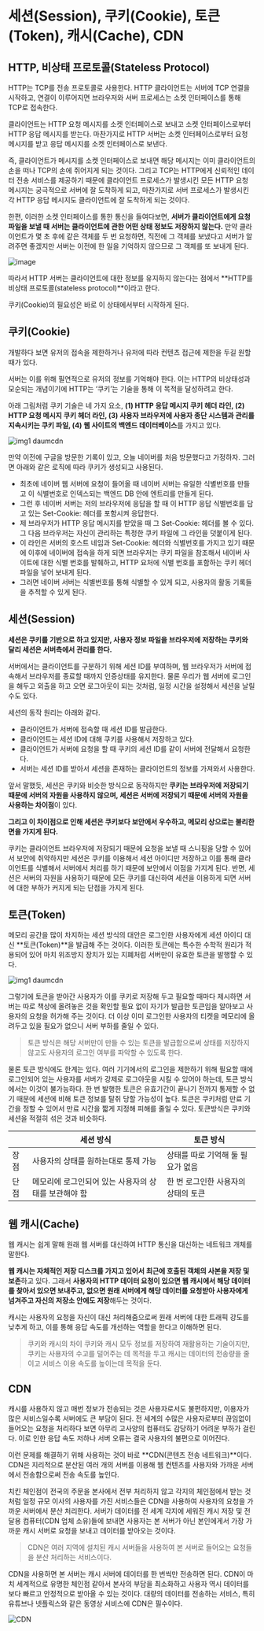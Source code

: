 # 세션(Session), 쿠키(Cookie), 토큰(Token), 캐시(Cache), CDN

## HTTP, 비상태 프로토콜(Stateless Protocol)

HTTP는 TCP를 전송 프로토콜로 사용한다. HTTP 클라이언트는 서버에 TCP 연결을 시작하고, 연결이 이루어지면 브라우저와 서버 프로세스는 소켓 인터페이스를 통해 TCP로 접속한다.

클라이언트는 HTTP 요청 메시지를 소켓 인터페이스로 보내고 소켓 인터페이스로부터 HTTP 응답 메시지를 받는다. 마찬가지로 HTTP 서버는 소켓 인터페이스로부터 요청 메시지를 받고 응답 메시지를 소켓 인터페이스로 보낸다.

즉, 클라이언트가 메시지를 소켓 인터페이스로 보내면 해당 메시지는 이미 클라이언트의 손을 떠나 TCP의 손에 쥐어지게 되는 것이다. 그리고 TCP는 HTTP에게 신뢰적인 데이터 전송 서비스를 제공하기 때문에 클라이언트 프로세스가 발생시킨 모든 HTTP 요청 메시지는 궁극적으로 서버에 잘 도착하게 되고, 마찬가지로 서버 프로세스가 발생시킨 각 HTTP 응답 메시지도 클라이언트에 잘 도착하게 되는 것이다.

한편, 이러한 소켓 인터페이스를 통한 통신을 들여다보면, **********서버가 클라이언트에게 요청 파일을 보낼 때 서버는 클라이언트에 관한 어떤 상태 정보도 저장하지 않는다.********** 만약 클라이언트가 몇 초 후에 같은 객체를 두 번 요청하면, 직전에 그 객체를 보냈다고 서버가 알려주면 좋겠지만 서버는 이전에 한 일을 기억하지 않으므로 그 객체를 또 보내게 된다.

![image](https://github.com/byeongJoo05/Memo/assets/84984586/105f9544-5112-470d-8bb4-d4557762d716)

따라서 HTTP 서버는 클라이언트에 대한 정보를 유지하지 않는다는 점에서 **HTTP를 비상태 프로토콜(stateless protocol)**이라고 한다.

쿠키(Cookie)의 필요성은 바로 이 상태에서부터 시작하게 된다.

## 쿠키(Cookie)

개발하다 보면 유저의 접속을 제한하거나 유저에 따라 컨텐츠 접근에 제한을 두길 원할 때가 있다.

서버는 이를 위해 필연적으로 유저의 정보를 기억해야 한다. 이는 HTTP의 비상태성과 모순되는 개념이기에 HTTP는 ‘쿠키’는 기술을 통해 이 목적을 달성하려고 한다.

아래 그림처럼 쿠키 기술은 네 가지 요소, **(1) HTTP 응답 메시지 쿠키 헤더 라인, (2) HTTP 요청 메시지 쿠키 헤더 라인, (3) 사용자 브라우저에 사용자 종단 시스템과 관리를 지속시키는 쿠키 파일, (4) 웹 사이트의 백엔드 데이터베이스**를 가지고 있다.

![img1 daumcdn](https://github.com/byeongJoo05/Memo/assets/84984586/f3b15d7e-59cc-47fa-a92e-dab74018a056)

만약 이전에 구글을 방문한 기록이 있고, 오늘 네이버를 처음 방문했다고 가정하자. 그러면 아래와 같은 로직에 따라 쿠키가 생성되고 사용된다.

- 최초에 네이버 웹 서버에 요청이 들어올 때 네이버 서버는 유일한 식별번호를 만들고 이 식별번호로 인덱스되는 백엔드 DB 안에 엔트리를 만들게 된다.
- 그런 후 네이버 서버는 저의 브라우저에 응답을 할 때 이 HTTP 응답 식별번호를 담고 있는 Set-Cookie: 헤더를 포함시켜 응답한다.
- 제 브라우저가 HTTP 응답 메시지를 받았을 때 그 Set-Cookie: 헤더를 볼 수 있다. 그 다음 브라우저는 자신이 관리하는 특정한 쿠키 파일에 그 라인을 덧붙이게 된다.
- 이 라인은 서버의 호스트 네임과 Set-Cookie: 헤더와 식별번호를 가지고 있기 때문에 이후에 네이버에 접속을 하게 되면 브라우저는 쿠키 파일을 참조해서 네이버 사이트에 대한 식별 번호를 발췌하고, HTTP 요처에 식별 번호를 포함하는 쿠키 헤더 파일을 넣어 보내게 된다.
- 그러면 네이버 서버는 식별번호를 통해 식별할 수 있게 되고, 사용자의 활동 기록들을 추적할 수 있게 된다.

## 세션(Session)

**세션은 쿠키를 기반으로 하고 있지만, 사용자 정보 파일을 브라우저에 저장하는 쿠키와 달리 세션은 서버측에서 관리를 한다.**

서버에서는 클라이언트를 구분하기 위해 세션 ID를 부여하며, 웹 브라우저가 서버에 접속해서 브라우저를 종료할 때까지 인증상태를 유지한다. 물론 우리가 웹 서버에 로그인을 해두고 외출을 하고 오면 로그아웃이 되는 것처럼, 일정 시간을 설정해서 세션을 날릴 수도 있다.

세션의 동작 원리는 아래와 같다.

- 클라이언트가 서버에 접속할 때 세션 ID를 발급한다.
- 클라이언트는 세션 ID에 대해 쿠키를 사용해서 저장하고 있다.
- 클라이언트가 서버에 요청을 할 때 쿠키의 세션 ID를 같이 서버에 전달해서 요청한다.
- 서버는 세션 ID를 받아서 세션을 존재하는 클라이언트의 정보를 가져와서 사용한다.

앞서 말했듯, 세션은 쿠키와 비슷한 방식으로 동작하지만 **쿠키는 브라우저에 저장되기 때문에 서버의 자원을 사용하지 않으며, 세션은 서버에 저장되기 때문에 서버의 자원을 사용하는 차이점**이 있다.

**그리고 이 차이점으로 인해 세션은 쿠키보다 보안에서 우수하고, 메모리 상으로는 불리한 면을 가지게 된다.**

쿠키는 클라이언트 브라우저에 저장되기 때문에 요청을 보낼 때 스니핑을 당할 수 있어서 보안에 취약하지만 세션은 쿠키를 이용해서 세션 아이디만 저장하고 이를 통해 클라이언트를 식별해서 서버에서 처리를 하기 때문에 보안에서 이점을 가지게 된다. 반면, 세션은 서버의 자원을 사용하기 때문에 모든 쿠키를 대신하여 세션을 이용하게 되면 서버에 대한 부하가 커지게 되는 단점을 가지게 된다.

## 토큰(Token)

메모리 공간을 많이 차지하는 세션 방식의 대안은 로그인한 사용자에게 세션 아이디 대신 **토큰(Token)**을 발급해 주는 것이다. 이러한 토큰에는 특수한 수학적 원리가 적용되어 있어 마치 위조방지 장치가 있는 지폐처럼 서버만이 유효한 토큰을 발행할 수 있다.

![img1 daumcdn](https://github.com/byeongJoo05/Memo/assets/84984586/a682a4f2-75d9-4f63-aa57-a240aba7b7ab)

그렇기에 토큰을 받아간 사용자가 이를 쿠키로 저장해 두고 필요할 때마다 제시하면 서버는 따로 책상에 올려놓은 것을 확인할 필요 없이 자기가 발급한 토큰임을 알아보고 사용자의 요청을 허가해 주는 것이다. 더 이상 이미 로그인한 사용자의 티켓을 메모리에 올려두고 있을 필요가 없으니 서버 부하를 줄일 수 있다.

> 토큰 방식은 해당 서버만이 만들 수 있는 토큰을 발급함으로써 상태를 저장하지 않고도 사용자의 로그인 여부를 파악할 수 있도록 한다.
> 

물론 토큰 방식에도 한계는 있다. 여러 기기에서의 로그인을 제한하기 위해 필요할 때에 로그인되어 있는 사용자를 서버가 강제로 로그아웃을 시킬 수 있어야 하는데, 토큰 방식에서는 이것이 불가능하다. 한 번 발행한 토큰은 유효기간이 끝나기 전까지 통제할 수 없기 때문에 세션에 비해 토큰 정보를 탈취 당할 가능성이 높다. 토큰은 쿠키처럼 만료 기간을 정할 수 있어서 만료 시간을 짧게 지정해 피해를 줄일 수 있다. 토큰방식은 쿠키와 세션을 적절히 섞은 것과 비슷하다.

|  | 세션 방식 | 토큰 방식 |
| --- | --- | --- |
| 장점 | 사용자의 상태를 원하는대로 통제 가능 | 상태를 따로 기억해 둘 필요가 없음 |
| 단점 | 메모리에 로그인되어 있는 사용자의 상태를 보관해야 함 | 한 번 로그인한 사용자의 상태의 토큰 |

## 웹 캐시(Cache)

웹 캐시는 쉽게 말해 원래 웹 서버를 대신하여 HTTP 통신을 대신하는 네트워크 개체를 말한다.

**웹 캐시는 자체적인 저장 디스크를 가지고 있어서 최근에 호출된 객체의 사본을 저장 및 보존**하고 있다. 그래서 **사용자의 HTTP 데이터 요청이 있으면 웹 캐시에서 해당 데이터를 찾아서 있으면 보내주고, 없으면 원래 서버에게 해당 데이터를 요청받아 사용자에게 넘겨주고 자신의 저장소 안에도 저장**해두는 것이다.

캐시는 사용자의 요청을 자신이 대신 처리해줌으로써 원래 서버에 대한 트래픽 강도를 낮추게 하고, 이를 통해 응답 속도를 개선하는 역할을 한다고 이해하면 된다.

> 쿠키와 캐시의 차이
쿠키와 캐시 모두 정보를 저장하여 재활용하는 기술이지만, 쿠키는 사용자의 수고를 덜어주는 데 목적을 두고 캐시는 데이터의 전송량을 줄이고 서비스 이용 속도를 높이는데 목적을 둔다.
> 

## CDN

캐시를 사용하지 않고 매번 정보가 전송되는 것은 사용자로서도 불편하지만, 이용자가 많은 서비스일수록 서버에도 큰 부담이 된다. 전 세계의 수많은 사용자로부터 끊임없이 들어오는 요청을 처리하다 보면 아무리 고사양의 컴퓨터도 감당하기 어려운 부하가 걸린다. 이로 인한 응답 속도 저하나 서버 오류는 결국 사용자의 불편으로 이어진다.

이런 문제를 해결하기 위해 사용하는 것이 바로 **CDN(콘텐츠 전송 네트워크)**이다. CDN은 지리적으로 분산된 여러 개의 서버를 이용해 웹 컨텐츠를 사용자와 가까운 서버에서 전송함으로써 전송 속도를 높인다.

치킨 체인점이 전국의 주문을 본사에서 전부 처리하지 않고 각지의 체인점에서 받는 것처럼 일정 규모 이사의 사용자를 가진 서비스들은 CDN을 사용하여 사용자의 요청을 가까운 서버에서 분산 처리한다. 서버가 데이터를 전 세계 각지에 세워진 캐시 저장 및 전달용 컴퓨터(CDN 업체 소유)들에 보내면 사용자는 본 서버가 아닌 본인에게서 가장 가까운 캐시 서버로 요청을 보내고 데이터를 받아오는 것이다.

> CDN은 여러 지역에 설치된 캐시 서버들을 사용하여 본 서버로 들어오는 요청들을 분산 처리하는 서비스이다.
> 

CDN을 사용하면 본 서버는 캐시 서버에 데이터를 한 번씩만 전송하면 된다. CDN이 마치 세계적으로 유명한 체인점 같아서 본사의 부담을 최소화하고 사용자 역시 데이터를 보다 빠르고 안정적으로 받아올 수 있는 것이다. 대량의 데이터를 전송하는 서비스, 특히 유튜브나 넷플릭스와 같은 동영상 서비스에 CDN은 필수이다.

![CDN](https://github.com/byeongJoo05/Memo/assets/84984586/6dca81f3-10a3-4348-95d5-c7c3466f908c)